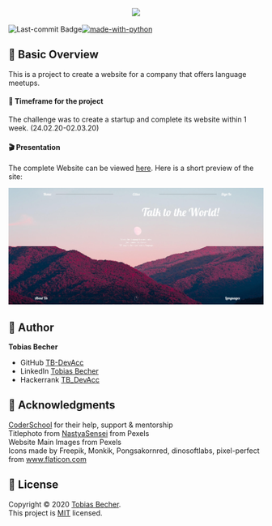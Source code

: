 <p align="center">
    <img src="globe.jpg" width="70%" />
</p>

[![made-with-python](https://img.shields.io/badge/Made%20with-Python-1f425f.svg)](https://www.python.org/)
<img align="left" src="https://img.shields.io/github/last-commit/TB-DevAcc/Website-Parrot" alt="Last-commit Badge">

## :sunrise_over_mountains: Basic Overview

This is a project to create a website for a company that offers language meetups.

#### :date: Timeframe for the project
The challenge was to create a startup and complete its website within 1 week. (24.02.20-02.03.20)

#### :clapper: Presentation

The complete Website can be viewed [here](https://distracted-leavitt-1e00be.netlify.app). Here is a short preview of the site:

<p align="center">
    <img src="media/parrot_preview.jpg" witdh="60%">
<p>

## :boy: Author

**Tobias Becher**
- GitHub [TB-DevAcc](https://github.com/TB-DevAcc/)
- LinkedIn [Tobias Becher](https://www.linkedin.com/in/tobias-becher-b34341197)
- Hackerrank [TB_DevAcc](https://www.hackerrank.com/TB_DevAcc)

## :pray: Acknowledgments

[CoderSchool](https://www.coderschool.vn/en/) for their help, support & mentorship <br>
Titlephoto from [NastyaSensei](https://www.pexels.com/@nastyasensei-66707) from Pexels <br>
Website Main Images from Pexels <br>
Icons made by Freepik, Monkik, Pongsakornred, dinosoftlabs, pixel-perfect from <a href="https://www.flaticon.com/" title="Flaticon"> www.flaticon.com</a> <br>

## 📝 License

Copyright © 2020 [Tobias Becher](https://github.com/TB-DevAcc). <br/>
This project is [MIT](https://github.com/kefranabg/readme-md-generator/blob/master/LICENSE) licensed.
